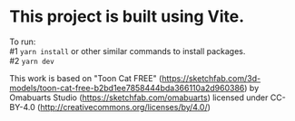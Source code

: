 # This project is built using Vite.

To run:  
#1 `yarn install` or other similar commands to install packages.  
#2 `yarn dev`

This work is based on "Toon Cat FREE" (https://sketchfab.com/3d-models/toon-cat-free-b2bd1ee7858444bda366110a2d960386) by Omabuarts Studio (https://sketchfab.com/omabuarts) licensed under CC-BY-4.0 (http://creativecommons.org/licenses/by/4.0/)

